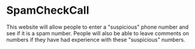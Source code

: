 # SpamCheckCall
This website will allow people to enter a "suspicious" phone number and see if it is a spam number. People will also be able to leave comments on numbers if they have had experience with these "suspicious" numbers.
